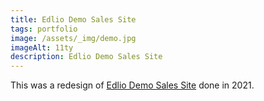 ```yaml
---
title: Edlio Demo Sales Site
tags: portfolio
image: /assets/_img/demo.jpg
imageAlt: 11ty
description: Edlio Demo Sales Site
---
```


This was a redesign of [Edlio Demo Sales Site](https://www.miguel.edlio.com/) done in 2021.